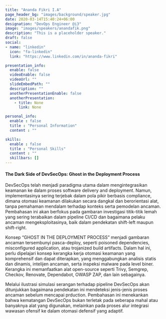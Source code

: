 ```yaml
---
title: "Ananda Fikri I.A"
page_header_bg: "images/background/speaker.jpg"
date: 2020-03-14T15:40:24+06:00
designation: "DevOps Engineer @i3"
image: "images/speakers/anandafik.png"
description: "This is a placeholder speaker."
draft: false
social:
- name: "linkedin"
  icon: "fa-linkedin"
  link: "https://www.linkedin.com/in/ananda-fikri"

presentation_info:
  enable: false
  videoEnable: false
  videoUrl: ""
  slideEmbedPath: ""
  description: ""
  anotherPresentationEnable: false
  anotherPresentation:
    - title: None
      link: None

personal_info:
  enable : false
  title : "Personal Information"
  content : ""

skills:
  enable : false
  title : "Personal Skills"
  content : ""
  skillbars: []
---
```


#### The Dark Side of DevSecOps: Ghost in the Deployment Process

DevSecOps telah menjadi paradigma utama dalam mengintegrasikan keamanan ke dalam proses software delivery and deployment. Namun, implementasinya sering terjebak dalam pola pikir berbasis compliance, dimana otomasi keamanan dilakukan secara dangkal dan berorientasi alat, tanpa pemahaman mendalam terhadap konteks serta pemodelan ancaman. Pembahasan ini akan berfokus pada gambaran investigasi titik-titik lemah yang sering terabaikan dalam pipeline CI/CD dan bagaimana pelaku ancaman mengeksploitasinya, baik dalam pendekatan shift-left maupun shift-right.

Konsep “GHOST IN THE DEPLOYMENT PROCESS” menjadi gambaran ancaman tersembunyi pasca-deploy, seperti poisoned dependencies, misconfigured application, atau trojanized build artifacts. Dalam hal ini, perlu dipelajari konsep kerangka kerja otomasi keamanan yang komprehensif dan dapat diterapkan, yang menggabungkan analisis statis dan dinamis, intelijen ancaman, serta inspeksi malware pada level biner. Kerangka ini memanfaatkan alat open-source seperti Trivy, Semgrep, Checkov, Renovate, Dependabot, OWASP ZAP, dan lain sebagainya.

Melalui ilustrasi simulasi serangan terhadap pipeline DevSecOps akan ditunjukkan bagaimana pendekatan ini mendeteksi jenis-jenis proses ancaman sebelum mencapai prduction. Pembahasan ini menekankan bahwa kematangan DevSecOps bukan terletak pada seberapa mahal atau banyaknya alat yang digunakan, melainkan pada proses alur integrasi wawasan ofensif ke dalam otomasi defensif yang adaptif.

